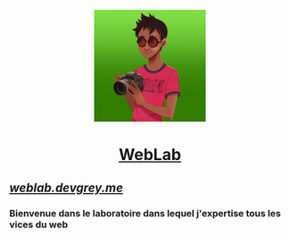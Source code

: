 <a href="https://devgrey.me/WebLab/"><p align="center"><img src="logo.jpg" height="200"></p></a>

<a href="https://devgrey.me/WebLab/"><h1 align="center">WebLab</h1></a>

## [***weblab.devgrey.me***](https://devgrey.me/WebLab/)
### Bienvenue dans le laboratoire dans lequel j'expertise tous les vices du web
